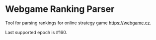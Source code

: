 # Webgame Ranking Parser

Tool for parsing rankings for online strategy game https://webgame.cz.

Last supported epoch is #160.
